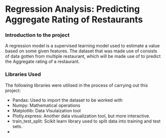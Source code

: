 # Regression Analysis: Predicting Aggregate Rating of Restaurants
### Introduction to the project
A regression model is a supervised learning model used to estimate a value based on some given features.
The dataset that was made use of consists of data gotten from multiple restaurant, which will be made use of to predict the Aggregate rating of a restaurant.

### Libraries Used
The following libraries were utilised in the process of carrying out this project:
* Pandas: Used to import the dataset to be worked with
* Numpy: Mathematical operations
* Matplotlib: Data Visulaization tool
* Plotly.express: Another data visualization tool, but more interactive.
* train_test_split: Scikit learn library used to split data into training and test sets.
* 
